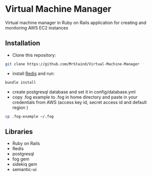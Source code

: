 # Virtual Machine Manager
Virtual machine manager in Ruby on Rails application for creating and monitoring AWS EC2 instances

## Installation

*  Clone this repository:
```bash
git clone https://github.com/MrStaind/Virtual-Machine-Manager
```
* install [Redis](http://redis.io/download) and run:
```bash
bundle install 
```
* create postgresql database and set it  in config/database.yml
* copy .fog example to .fog in home directory and paste in your credentials from AWS (access key id, secret access id and default region )
```bash
cp .fog-example ~/.fog 
```
## Libraries
* Ruby on Rails
* Redis
* postgresql
* fog gem
* sidekiq gem
* semantic-ui